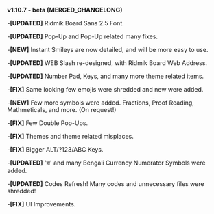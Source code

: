 **v1.10.7 - beta (MERGED_CHANGELONG)**

-**[UPDATED]** Ridmik Board Sans 2.5 Font.

-**[UPDATED]** Pop-Up and Pop-Up related many fixes.

-**[NEW]** Instant Smileys are now detailed, and will be more easy to use.

-**[UPDATED]** WEB Slash re-designed, with Ridmik Board Web Address.

-**[UPDATED]** Number Pad, Keys, and many more theme related items.

-**[FIX]** Same looking few emojis were shredded and new were added.

-**[NEW]** Few more symbols were added. Fractions, Proof Reading, Mathmeticals, and more. (On request!)

-**[FIX]** Few Double Pop-Ups. 

-**[FIX]** Themes and theme related misplaces.

-**[FIX]** Bigger ALT/?123/ABC Keys.

-**[UPDATED]** 'র‍্য' and many Bengali Currency Numerator Symbols were added. 

-**[UPDATED]** Codes Refresh! Many codes and unnecessary files were shredded! 

-**[FIX]** UI Improvements. 